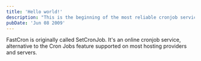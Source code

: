 ```yaml
---
title: 'Hello world!'
description: "This is the beginning of the most reliable cronjob service"
pubDate: 'Jun 08 2009'
---
```


FastCron is originally called SetCronJob.
It's an online cronjob service, alternative to the Cron Jobs feature supported on most hosting providers and servers.
